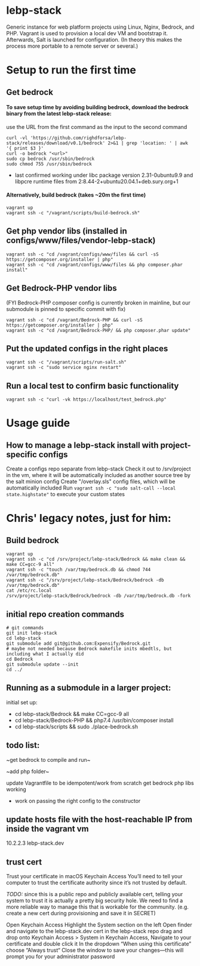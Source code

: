 # lebp-stack
Generic instance for web platform projects using Linux, Nginx, Bedrock, and PHP. Vagrant is used to provision a local dev VM and bootstrap it. Afterwards, Salt is launched for configuration. (In theory this makes the process more portable to a remote server or several.)

# Setup to run the first time
## Get bedrock
#### To save setup time by avoiding building bedrock, download the bedrock binary from the latest lebp-stack release:
use the URL from the first command as the input to the second command
```
curl -vl 'https://github.com/righdforsa/lebp-stack/releases/download/v0.1/bedrock' 2>&1 | grep 'location: ' | awk '{ print $3 }'
curl -o bedrock "<url>"
sudo cp bedrock /usr/sbin/bedrock
sudo chmod 755 /usr/sbin/bedrock
```
* last confirmed working under libc package version 2.31-0ubuntu9.9 and libpcre runtime files from 2:8.44-2+ubuntu20.04.1+deb.sury.org+1 

#### Alternatively, build bedrock (takes ~20m the first time)
```
vagrant up
vagrant ssh -c "/vagrant/scripts/build-bedrock.sh"
```

## Get php vendor libs (installed in configs/www/files/vendor-lebp-stack)
```
vagrant ssh -c "cd /vagrant/configs/www/files && curl -sS https://getcomposer.org/installer | php"
vagrant ssh -c "cd /vagrant/configs/www/files && php composer.phar install"
```

## Get Bedrock-PHP vendor libs
(FYI Bedrock-PHP composer config is currently broken in mainline, but our submodule is pinned to specific commit with fix)
```
vagrant ssh -c "cd /vagrant/Bedrock-PHP && curl -sS https://getcomposer.org/installer | php"
vagrant ssh -c "cd /vagrant/Bedrock-PHP/ && php composer.phar update"
```

## Put the updated configs in the right places
```
vagrant ssh -c "/vagrant/scripts/run-salt.sh"
vagrant ssh -c "sudo service nginx restart"
```

## Run a local test to confirm basic functionality
```
vagrant ssh -c "curl -vk https://localhost/test_bedrock.php"
```

# Usage guide
## How to manage a lebp-stack install with project-specific configs
Create a configs repo separate from lebp-stack
Check it out to /srv/project in the vm, where it will be automatically included as another source tree by the salt minion config
Create "<role>/overlay.sls" config files, which will be automatically included
Run `vagrant ssh -c "sudo salt-call --local state.highstate"` to execute your custom states

# Chris' legacy notes, just for him:
## Build bedrock
```
vagrant up
vagrant ssh -c "cd /srv/project/lebp-stack/Bedrock && make clean && make CC=gcc-9 all"
vagrant ssh -c "touch /var/tmp/bedrock.db && chmod 744 /var/tmp/bedrock.db"
vagrant ssh -c "/srv/project/lebp-stack/Bedrock/bedrock -db /var/tmp/bedrock.db" 
cat /etc/rc.local
/srv/project/lebp-stack/Bedrock/bedrock -db /var/tmp/bedrock.db -fork
```

## initial repo creation commands
```
# git commands
git init lebp-stack
cd lebp-stack
git submodule add git@github.com:Expensify/Bedrock.git
# maybe not needed because Bedrock makefile inits mbedtls, but including what I actually did
cd Bedrock
git submodule update --init
cd ../
```

## Running as a submodule in a larger project:
initial set up:
 - cd lebp-stack/Bedrock && make CC=gcc-9 all
 - cd lebp-stack/Bedrock-PHP && php7.4 /usr/bin/composer install
 - cd lebp-stack/scripts && sudo ./place-bedrock.sh

## todo list:
~get bedrock to compile and run~

~add php folder~

update Vagrantfile to be idempotent/work from scratch
get bedrock php libs working
  - work on passing the right config to the constructor

## update hosts file with the host-reachable IP from inside the vagrant vm
10.2.2.3 lebp-stack.dev

## trust cert 
Trust your certificate in macOS Keychain Access
You’ll need to tell your computer to trust the certificate authority since it’s not trusted by default.

*TODO:* since this is a public repo and publicly available cert, telling your system to trust it is actually a pretty big security hole. We need to find a more reliable way to manage this that is workable for the community. (e.g. create a new cert during provisioning and save it in SECRET)

Open Keychain Access
Highlight the System section on the left
Open finder and navigate to the lebp-stack.dev cert in the lebp-stack repo
drag and drop onto Keychain Access > System
in Keychain Access, Navigate to your certificate and double click it
In the dropdown “When using this certificate” choose “Always trust“
Close the window to save your changes—this will prompt you for your administrator password

